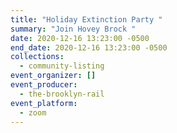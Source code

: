 ```yaml
---
title: "Holiday Extinction Party "
summary: "Join Hovey Brock "
date: 2020-12-16 13:23:00 -0500
end_date: 2020-12-16 13:23:00 -0500
collections:
  - community-listing
event_organizer: []
event_producer:
  - the-brooklyn-rail
event_platform:
  - zoom
---
```

